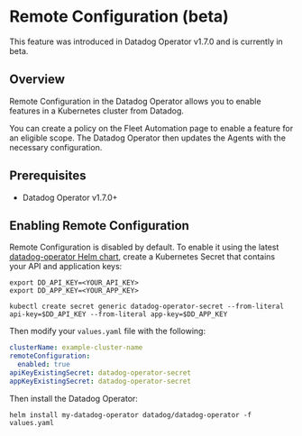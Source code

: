 # Remote Configuration (beta)

This feature was introduced in Datadog Operator v1.7.0 and is currently in beta.

## Overview

Remote Configuration in the Datadog Operator allows you to enable features in a Kubernetes cluster from Datadog.

You can create a policy on the Fleet Automation page to enable a feature for an eligible scope. The Datadog Operator then updates the Agents with the necessary configuration.

## Prerequisites

* Datadog Operator v1.7.0+

## Enabling Remote Configuration

Remote Configuration is disabled by default. To enable it using the latest [datadog-operator Helm chart](https://github.com/DataDog/helm-charts/tree/main/charts/datadog-operator), create a Kubernetes Secret that contains your API and application keys:

```shell
export DD_API_KEY=<YOUR_API_KEY>
export DD_APP_KEY=<YOUR_APP_KEY>

kubectl create secret generic datadog-operator-secret --from-literal api-key=$DD_API_KEY --from-literal app-key=$DD_APP_KEY
```

Then modify your `values.yaml` file with the following:

```yaml
clusterName: example-cluster-name
remoteConfiguration:
  enabled: true
apiKeyExistingSecret: datadog-operator-secret
appKeyExistingSecret: datadog-operator-secret
```

Then install the Datadog Operator:

```shell
helm install my-datadog-operator datadog/datadog-operator -f values.yaml
```
